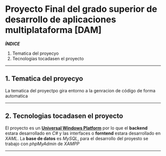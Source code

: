 # Proyecto Final del grado superior de desarrollo de aplicaciones multiplataforma [DAM] #

***ÍNDICE***
1. Tematica del proyecyo
2. Tecnologias tocadasen el proyecto
---
## 1. Tematica del proyecyo ##
La tematica del proyectpo gira entorno a la genracion de código de forma automatica

---
## 2. Tecnologias tocadasen el proyecto ##
El proyecto es un [**Universal Windows Platform**](https://visualstudio.microsoft.com/es/vs/features/universal-windows-platform/) por lo que el **backend** estara desarrollado en *C#* y las interfaces o **forntend** estara desarrollado en *XAML*. La **base de datos** es *MySQL*, para el desarrollo del proyesto se trabajo con *phpMyAdmin* de *XAMPP*

---